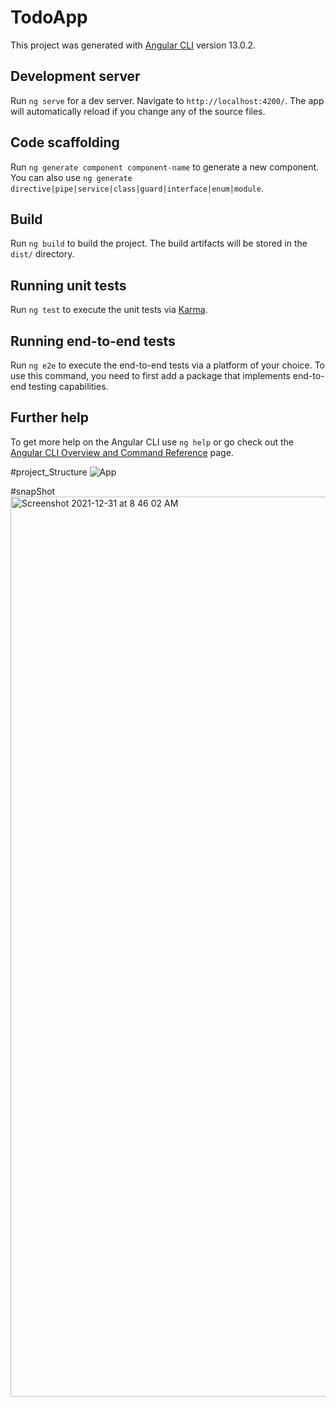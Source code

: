 # TodoApp

This project was generated with [Angular CLI](https://github.com/angular/angular-cli) version 13.0.2.

## Development server

Run `ng serve` for a dev server. Navigate to `http://localhost:4200/`. The app will automatically reload if you change any of the source files.

## Code scaffolding

Run `ng generate component component-name` to generate a new component. You can also use `ng generate directive|pipe|service|class|guard|interface|enum|module`.

## Build

Run `ng build` to build the project. The build artifacts will be stored in the `dist/` directory.

## Running unit tests

Run `ng test` to execute the unit tests via [Karma](https://karma-runner.github.io).

## Running end-to-end tests

Run `ng e2e` to execute the end-to-end tests via a platform of your choice. To use this command, you need to first add a package that implements end-to-end testing capabilities.

## Further help

To get more help on the Angular CLI use `ng help` or go check out the [Angular CLI Overview and Command Reference](https://angular.io/cli) page.

#project_Structure 
![App](https://user-images.githubusercontent.com/31543760/147802425-d43d9a47-8eba-4907-a35a-b0aad41649fb.png)


#snapShot
<img width="1440" alt="Screenshot 2021-12-31 at 8 46 02 AM" src="https://user-images.githubusercontent.com/31543760/147802397-fdce4493-30d5-4cbc-b88d-61763d2d9228.png">
